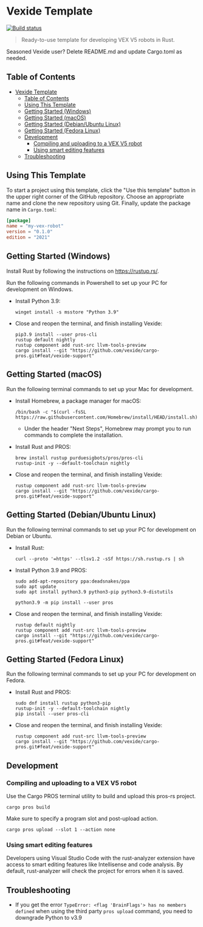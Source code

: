 # Vexide Template

[![Build status](https://github.com/vexide/vexide-template/actions/workflows/build.yml/badge.svg)](https://github.com/vexide/vexide-template/actions/workflows/build.yml)

> Ready-to-use template for developing VEX V5 robots in Rust.

Seasoned Vexide user? Delete README.md and update Cargo.toml as needed.

## Table of Contents

- [Vexide Template](#vexide-template)
  - [Table of Contents](#table-of-contents)
  - [Using This Template](#using-this-template)
  - [Getting Started (Windows)](#getting-started-windows)
  - [Getting Started (macOS)](#getting-started-macos)
  - [Getting Started (Debian/Ubuntu Linux)](#getting-started-debianubuntu-linux)
  - [Getting Started (Fedora Linux)](#getting-started-fedora-linux)
  - [Development](#development)
    - [Compiling and uploading to a VEX V5 robot](#compiling-and-uploading-to-a-vex-v5-robot)
    - [Using smart editing features](#using-smart-editing-features)
  - [Troubleshooting](#troubleshooting)

## Using This Template

To start a project using this template, click the "Use this template" button in the upper right corner of the GitHub repository. Choose an appropriate name and clone the new repository using Git. Finally, update the package name in `Cargo.toml`:

```toml
[package]
name = "my-vex-robot"
version = "0.1.0"
edition = "2021"
```

## Getting Started (Windows)

Install Rust by following the instructions on <https://rustup.rs/>.

Run the following commands in Powershell to set up your PC for development on Windows.

- Install Python 3.9:

  ```pwsh
  winget install -s msstore "Python 3.9"
  ```

- Close and reopen the terminal, and finish installing Vexide:

  ```console
  pip3.9 install --user pros-cli
  rustup default nightly
  rustup component add rust-src llvm-tools-preview
  cargo install --git "https://github.com/vexide/cargo-pros.git#feat/vexide-support"
  ```

## Getting Started (macOS)

Run the following terminal commands to set up your Mac for development.

- Install Homebrew, a package manager for macOS:

  ```console
  /bin/bash -c "$(curl -fsSL https://raw.githubusercontent.com/Homebrew/install/HEAD/install.sh)"
  ```

  - Under the header "Next Steps", Homebrew may prompt you to run commands to complete the installation.

- Install Rust and PROS:

  ```console
  brew install rustup purduesigbots/pros/pros-cli
  rustup-init -y --default-toolchain nightly
  ```

- Close and reopen the terminal, and finish installing Vexide:

  ```console
  rustup component add rust-src llvm-tools-preview
  cargo install --git "https://github.com/vexide/cargo-pros.git#feat/vexide-support"
  ```

## Getting Started (Debian/Ubuntu Linux)

Run the following terminal commands to set up your PC for development on Debian or Ubuntu.

- Install Rust:

  ```console
  curl --proto '=https' --tlsv1.2 -sSf https://sh.rustup.rs | sh
  ```

- Install Python 3.9 and PROS:

  ```console
  sudo add-apt-repository ppa:deadsnakes/ppa
  sudo apt update
  sudo apt install python3.9 python3-pip python3.9-distutils

  python3.9 -m pip install --user pros
  ```

- Close and reopen the terminal, and finish installing Vexide:

  ```console
  rustup default nightly
  rustup component add rust-src llvm-tools-preview
  cargo install --git "https://github.com/vexide/cargo-pros.git#feat/vexide-support"
  ```

## Getting Started (Fedora Linux)

Run the following terminal commands to set up your PC for development on Fedora.

- Install Rust and PROS:

  ```console
  sudo dnf install rustup python3-pip
  rustup-init -y --default-toolchain nightly
  pip install --user pros-cli
  ```

- Close and reopen the terminal, and finish installing Vexide:

  ```console
  rustup component add rust-src llvm-tools-preview
  cargo install --git "https://github.com/vexide/cargo-pros.git#feat/vexide-support"
  ```

## Development

### Compiling and uploading to a VEX V5 robot

Use the Cargo PROS terminal utility to build and upload this pros-rs project.

```console
cargo pros build
```

Make sure to specify a program slot and post-upload action.

```console
cargo pros upload --slot 1 --action none
```

<!--
### Debugging in the pros-rs simulator

If you have PROS Simulator installed, you can use it to run this project without real VEX hardware for debugging and development purposes. Start by adding the WebAssembly Rust target:

```console
rustup target add wasm32-unknown-unknown
```

Build the project for the simulator by running:

```console
cargo pros build -s
```

Then open this project in PROS Simulator to run and debug the robot code.
-->
### Using smart editing features

Developers using Visual Studio Code with the rust-analyzer extension have access to smart editing features like Intellisense and code analysis. By default, rust-analyzer will check the project for errors when it is saved.

## Troubleshooting

- If you get the error `TypeError: <flag 'BrainFlags'> has no members defined` when using the third party `pros upload` command, you need to downgrade Python to v3.9
